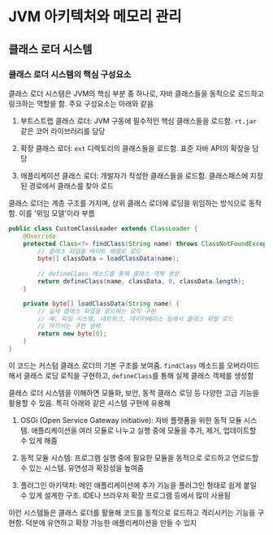# JVM 아키텍처와 메모리 관리

## 클래스 로더 시스템

### 클래스 로더 시스템의 핵심 구성요소

클래스 로더 시스템은 JVM의 핵심 부분 중 하나로, 자바 클래스들을 동적으로 로드하고 링크하는 역할을 함. 주요 구성요소는 아래와 같음

1. 부트스트랩 클래스 로더: JVM 구동에 필수적인 핵심 클래스들을 로드함. `rt.jar` 같은 코어 라이브러리를 담당

2. 확장 클래스 로더: `ext` 디렉토리의 클래스들을 로드함. 표준 자바 API의 확장을 담당

3. 애플리케이션 클래스 로더: 개발자가 작성한 클래스들을 로드함. 클래스패스에 지정된 경로에서 클래스를 찾아 로드

클래스 로더는 계층 구조를 가지며, 상위 클래스 로더에 로딩을 위임하는 방식으로 동작함. 이를 '위임 모델'이라 부름

```java
public class CustomClassLoader extends ClassLoader {
    @Override
    protected Class<?> findClass(String name) throws ClassNotFoundException {
        // 클래스 파일을 바이트 배열로 로드
        byte[] classData = loadClassData(name);
        
        // defineClass 메소드를 통해 클래스 객체 생성
        return defineClass(name, classData, 0, classData.length);
    }

    private byte[] loadClassData(String name) {
        // 실제 클래스 파일을 로드하는 로직 구현
        // 예: 파일 시스템, 네트워크, 데이터베이스 등에서 클래스 파일 로드
        // 여기서는 구현 생략
        return new byte[0];
    }
}
```

이 코드는 커스텀 클래스 로더의 기본 구조를 보여줌. `findClass` 메소드를 오버라이드해서 클래스 로딩 로직을 구현하고, `defineClass`를 통해 실제 클래스 객체를 생성함

클래스 로더 시스템을 이해하면 모듈화, 보안, 동적 클래스 로딩 등 다양한 고급 기능을 활용할 수 있음. 특히 아래와 같은 시스템 구현에 유용해

1. OSGi (Open Service Gateway initiative): 자바 플랫폼을 위한 동적 모듈 시스템. 애플리케이션을 여러 모듈로 나누고 실행 중에 모듈을 추가, 제거, 업데이트할 수 있게 해줌

2. 동적 모듈 시스템: 프로그램 실행 중에 필요한 모듈을 동적으로 로드하고 언로드할 수 있는 시스템. 유연성과 확장성을 높여줌

3. 플러그인 아키텍처: 메인 애플리케이션에 추가 기능을 플러그인 형태로 쉽게 붙일 수 있게 설계한 구조. IDE나 브라우저 확장 프로그램 등에서 많이 사용됨

이런 시스템들은 클래스 로더를 활용해 코드를 동적으로 로드하고 격리시키는 기능을 구현함. 덕분에 유연하고 확장 가능한 애플리케이션을 만들 수 있지
